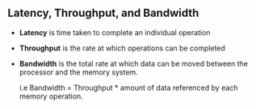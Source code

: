 ## Latency, Throughput, and Bandwidth

- **Latency** is time taken to complete an individual operation
- **Throughput** is the rate at which operations can be completed
- **Bandwidth** is the total rate at which data can be moved between the processor and the memory system. 

    i.e Bandwidth = Throughput * amount of data referenced by each memory operation.
